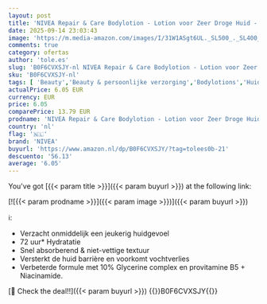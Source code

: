 ```yaml
---
layout: post
title: 'NIVEA Repair & Care Bodylotion - Lotion voor Zeer Droge Huid - 72u Hydraterende Serum - met Niacinamide  Glycerine en Provitamine B5 - Lichaamsverzorging - 400 ml'
date: 2025-09-14 23:03:43
image: 'https://m.media-amazon.com/images/I/31W1ASgt6UL._SL500_._SL400_.jpg'
comments: true
category: ofertas
author: 'tole.es'
slug: 'B0F6CVXSJY-nl NIVEA Repair & Care Bodylotion - Lotion voor Zeer Droge...'
sku: 'B0F6CVXSJY-nl'
tags: [ 'Beauty','Beauty & persoonlijke verzorging','Bodylotions','Huidverzorging','Lichaamverzorgingsproducten','Vochtinbrengende middelen voor lichaam','nivea','🇳🇱', ]
actualPrice: 6.05 EUR
currency: EUR
price: 6.05
comparePrice: 13.79 EUR
prodname: 'NIVEA Repair & Care Bodylotion - Lotion voor Zeer Droge Huid - 72u Hydraterende Serum - met Niacinamide  Glycerine en Provitamine B5 - Lichaamsverzorging - 400 ml'
country: 'nl'
flag: '🇳🇱'
brand: 'NIVEA'
buyurl: 'https://www.amazon.nl/dp/B0F6CVXSJY/?tag=tolees0b-21'
descuento: '56.13'
average: '6.05'
---
```


You've got [{{< param title >}}]({{< param buyurl >}}) at the following link:

[![{{< param prodname >}}]({{< param image >}})]({{< param buyurl >}})

ℹ️:

- Verzacht onmiddelijk een jeukerig huidgevoel
- 72 uur* Hydratatie
- Snel absorberend & niet-vettige textuur
- Versterkt de huid barrière en voorkomt vochtverlies
- Verbeterde formule met 10% Glycerine complex en provitamine B5 + Niacinamide.

[🛒 Check the deal!!]({{< param buyurl >}})
{{<world>}}B0F6CVXSJY{{</world>}}
